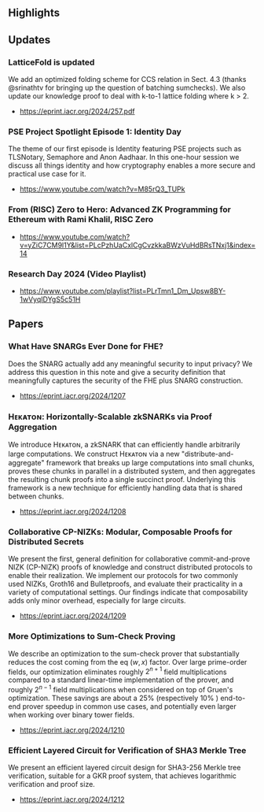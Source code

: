 ## Highlights


## Updates

### LatticeFold is updated
We add an optimized folding scheme for CCS relation in Sect. 4.3 (thanks 
@srinathtv for bringing up the question of batching sumchecks). We also update our knowledge proof to deal with k-to-1 lattice folding where k > 2.
- <https://eprint.iacr.org/2024/257.pdf>

### PSE Project Spotlight Episode 1: Identity Day
The theme of our first episode is Identity featuring PSE projects such as TLSNotary, Semaphore and Anon Aadhaar. In this one-hour session we discuss all things identity and how cryptography enables a more secure and practical use case for it.
- <https://www.youtube.com/watch?v=M85rQ3_TUPk>
### From (RISC) Zero to Hero: Advanced ZK Programming for Ethereum with Rami Khalil, RISC Zero
- <https://www.youtube.com/watch?v=yZiC7CM9l1Y&list=PLcPzhUaCxlCgCvzkkaBWzVuHdBRsTNxj1&index=14>

### Research Day 2024 (Video Playlist)
- <https://www.youtube.com/playlist?list=PLrTmn1_Dm_Upsw8BY-1wVyqIDYgS5c51H>

## Papers
### What Have SNARGs Ever Done for FHE?
Does the SNARG actually add any meaningful security to input privacy? We address this question in this note and give a security definition that meaningfully captures the security of the FHE plus SNARG construction.
- <https://eprint.iacr.org/2024/1207>
### Hᴇᴋᴀᴛᴏɴ: Horizontally-Scalable zkSNARKs via Proof Aggregation
We introduce Hᴇᴋᴀᴛᴏɴ, a zkSNARK that can efficiently handle arbitrarily large computations. We construct Hᴇᴋᴀᴛᴏɴ via a new "distribute-and-aggregate" framework that breaks up large computations into small chunks, proves these chunks in parallel in a distributed system, and then aggregates the resulting chunk proofs into a single succinct proof. Underlying this framework is a new technique for efficiently handling data that is shared between chunks.
- <https://eprint.iacr.org/2024/1208>
### Collaborative CP-NIZKs: Modular, Composable Proofs for Distributed Secrets
We present the first, general definition for collaborative commit-and-prove NIZK (CP-NIZK) proofs of knowledge and construct distributed protocols to enable their realization. We implement our protocols for two commonly used NIZKs, Groth16 and Bulletproofs, and evaluate their practicality in a variety of computational settings. Our findings indicate that composability adds only minor overhead, especially for large circuits. 
- <https://eprint.iacr.org/2024/1209>
### More Optimizations to Sum-Check Proving
We describe an optimization to the sum-check prover that substantially reduces the cost coming from the eq $(w, x)$ factor. Over large prime-order fields, our optimization eliminates roughly $2^{n+1}$ field multiplications compared to a standard linear-time implementation of the prover, and roughly $2^{n-1}$ field multiplications when considered on top of Gruen's optimization. These savings are about a $25 \%$ (respectively $10 \%$ ) end-to-end prover speedup in common use cases, and potentially even larger when working over binary tower fields.
- <https://eprint.iacr.org/2024/1210>
### Efficient Layered Circuit for Verification of SHA3 Merkle Tree
We present an efficient layered circuit design for SHA3-256 Merkle tree verification, suitable for a GKR proof system, that achieves logarithmic verification and proof size.
- <https://eprint.iacr.org/2024/1212>

